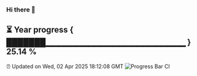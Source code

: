 ### Hi there 👋
⏳ Year progress { ███████▁▁▁▁▁▁▁▁▁▁▁▁▁▁▁▁▁▁▁▁▁▁▁ } 25.14 %
---
⏰ Updated on Wed, 02 Apr 2025 18:12:08 GMT
![Progress Bar CI](https://github.com/Moyi321/Moyi321/workflows/Progress%20Bar%20CI/badge.svg)
